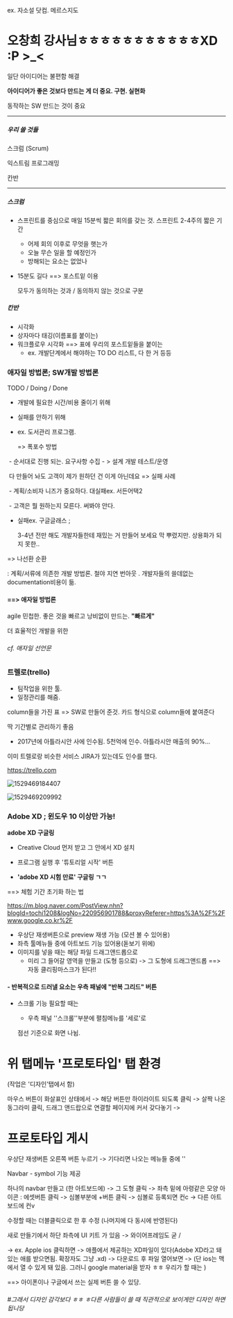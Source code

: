 ex. 자소설 닷컴. 메르스지도

# 오창희 강사님ㅎㅎㅎㅎㅎㅎㅎㅎㅎㅎㅎXD :P >_<





일단 아이디어는 불편함 해결

**아이디어가 좋은 것보다 만드는 게 더 중요. 구현. 실현화**

동작하는 SW 만드는 것이 중요



---

##### 우리 쓸 것들

스크럼 (Scrum)

익스트림 프로그래밍

칸반

---

##### 스크럼

- 스프린트를 중심으로 매일 15분씩 짧은 회의를 갖는 것. 스프린트 2-4주의 짧은 기간

  - 어제 회의 이후로 무엇을 햇는가
  - 오늘 무슨 일을 할 예정인가
  - 방해되는 요소는 없었나

- 15분도 길다 ==> 포스트잍 이용

  모두가 동의하는 것과 / 동의하지 않는 것으로 구분

  

##### 칸반

- 시각화
- 상자마다 태깅(이름표를 붙이는)
- 워크플로우 시각화 ==> 표에 우리의 포스트잍들을 붙이는
  - ex. 개발단계에서 해야하는 TO DO 리스트, 다 한 거 등등





### 애자일 방법론; SW개발 방법론

TODO / Doing / Done

- 개발에 필요한 시간/비용 줄이기 위해

- 실패를 안하기 위해

  

- ex. 도서관리 프로그램.

  => 폭포수 방법

​	- 순서대로 진행 되는. 요구사항 수집 - > 설계 개발 테스트/운영

​	다 만들어 놔도 고객이 제가 원하던 건 이게 아닌데요 => 실패 사례

​	- 계획/소비자 니즈가 중요하다. 대실패ex. 서든어택2 

​	- 고객은 뭘 원하는지 모른다. 써봐야 안다.

- 실패ex. 구글글래스 ;  

  3-4년 전만 해도 개발자들한테 재밌는 거 만들어 보세요 막 뿌렸지만. 상용화가 되지 못한..

=> 나선환 순환 

: 계획/서류에 의존한 개발 방법론.  철야 지연 번아웃 . 개발자들의 쓸데없는 documentation비용이 듦.

#### ==> 애자일 방법론

agile 민첩한. 좋은 것을 빠르고 낭비없이 만드는. **"빠르게"**

더 효율적인 개발을 위한

###### cf. 애자일 선언문





### 트렐로(trello)

- 팀작업을 위한 툴.
- 일정관리를 해줌.

column들을 가진 표 => SW로 만들어 준것. 카드 형식으로 column들에 붙여준다

딱 기간별로 관리하기 좋음 

- 2017년에 아틀라시안 사에 인수됨. 5천억에 인수.  아틀라시안 매출의 90%...

이미 트렐로랑 비슷한 서비스 JIRA가 있는데도 인수를 했다.

https://trello.com





![1529469184407](C:\Users\student\AppData\Local\Temp\1529469184407.png)

![1529469209992](C:\Users\student\AppData\Local\Temp\1529469209992.png)









###  Adobe XD  ;  윈도우 10 이상만 가능!



**adobe XD 구글링**  

- Creative Cloud 먼저 받고 그 안에서 XD 설치
- 프로그램 실행 후 '튜토리얼 시작' 버튼



- **'adobe XD 시험 만료' 구글링 ㄱㄱ**

==> 체험 기간 초기화 하는 법

https://m.blog.naver.com/PostView.nhn?blogId=tochi1208&logNo=220956901788&proxyReferer=https%3A%2F%2Fwww.google.co.kr%2F



- 우상단 재생버튼으로 preview 재생 가능 (모션 볼 수 있어용)
- 좌측 툴메뉴들 중에 아트보드 기능 있어용(돋보기 위에)
- 이미지를 넣을 때는 해당 파일  드래그앤드롭으로
  - 미리 그 들어갈 영역을 만들고 (도형 등으로) -> 그 도형에 드래그앤드롭  ==> 자동 클리핑마스크가 된다!!

#### - 반복적으로 드러낼 요소는 우측 패널에 **"반복 그리드"** 버튼



- 스크롤 기능 필요할 때는

  - 우측 패널 ''스크롤''부분에 펼침메뉴를 '세로'로

  점선 기준으로 화면 나뉨.



# 위 탭메뉴 '프로토타입' 탭 환경

(작업은 '디자인'탭에서 함)

마우스 버튼이 화살표인 상태에서 -> 해당 버튼만 하이라이트 되도록 클릭 -> 살짝 나온 동그라미 클릭, 드래그 앤드랍으로 연결할 페이지에 커서 갖다놓기 -> 





# 프로토타입 게시

우상단 재생버튼 오른쪽 버튼 누르기 -> 기다리면 나오는 메뉴들 중에 ''





Navbar - symbol 기능 제공

하나의 navbar 만들고 (한 아트보드에) -> 그 도형 클릭 -> 좌측 밑에 아령같은 모양 아이콘 : 에셋버튼 클릭 -> 심볼부분에 +버튼 클릭 ->  심볼로 등록되면 컨c -> 다른 아트보드에 컨v

수정할 때는 더블클릭으로 한 후 수정 (나머지에 다 동시에 반영된다)





새로 만들기에서 하단 좌측에 UI 키트 가 있음 -> 와이어프레임도 굳 / 

-> ex. Apple ios  클릭하면 -> 애플에서 제공하는 XD파일이 있다(Adobe XD라고 돼있는 애를 받으면됨. 확장자도 그냥 .xd) -> 다운로드 후 파일 열어보면 -> (단 ios는 맥에서 열 수 있게 돼 있음. 그러니 google material을 받자 ㅎㅎ 우리가 할 때는 )  

==> 아이폰이나 구글에서 쓰는 실제 버튼 쓸 수 있당. 





###### #그래서 디자인 감각보다 ㅎㅎ ㅎ다른 사람들이 쓸 때 직관적으로 보이게만 디자인 하면 됩니당